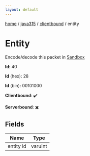 ```yaml
---
layout: default
---
```


[home](/)  /  [java315](/protocol/java315)  /  [clientbound](/protocol/java315/clientbound)  /  entity

# Entity

Encode/decode this packet in [Sandbox](../../../sandbox/java315#clientbound.entity)

**Id**: 40

**Id** (hex): 28

**Id** (bin): 00101000

**Clientbound**: ✔️

**Serverbound**: ✖️

## Fields

Name | Type
---|---
entity id | varuint
